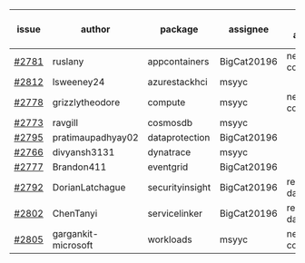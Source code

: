| issue | author | package | assignee | bot advice | created date of issue | target release date | date from target |
| ------ | ------ | ------ | ------ | ------ | ------ | ------ | :-----: |
| [#2781](https://github.com/Azure/sdk-release-request/issues/2781) | ruslany | appcontainers | BigCat20196 | new comment.  <br> | 05-12 | 05-24 |   |
| [#2812](https://github.com/Azure/sdk-release-request/issues/2812) | lsweeney24 | azurestackhci | msyyc |   | 05-16 | 05-30 |   |
| [#2778](https://github.com/Azure/sdk-release-request/issues/2778) | grizzlytheodore | compute | msyyc | new comment.  <br> | 05-11 | 05-13 |   |
| [#2773](https://github.com/Azure/sdk-release-request/issues/2773) | ravgill | cosmosdb | msyyc |   | 05-10 | 05-12 |   |
| [#2795](https://github.com/Azure/sdk-release-request/issues/2795) | pratimaupadhyay02 | dataprotection | BigCat20196 |   | 05-13 | 05-30 |   |
| [#2766](https://github.com/Azure/sdk-release-request/issues/2766) | divyansh3131 | dynatrace | msyyc |   | 05-10 | 06-07 |   |
| [#2777](https://github.com/Azure/sdk-release-request/issues/2777) | Brandon411 | eventgrid | BigCat20196 |   | 05-11 | 05-13 |   |
| [#2792](https://github.com/Azure/sdk-release-request/issues/2792) | DorianLatchague | securityinsight | BigCat20196 |   release date < 2 ! <br> | 05-12 | 05-16 | -1 |
| [#2802](https://github.com/Azure/sdk-release-request/issues/2802) | ChenTanyi | servicelinker | BigCat20196 |   release date < 2 ! <br> | 05-16 | 05-19 | 1 |
| [#2805](https://github.com/Azure/sdk-release-request/issues/2805) | gargankit-microsoft | workloads | msyyc | new comment.  <br> | 05-16 | 06-15 |   |
